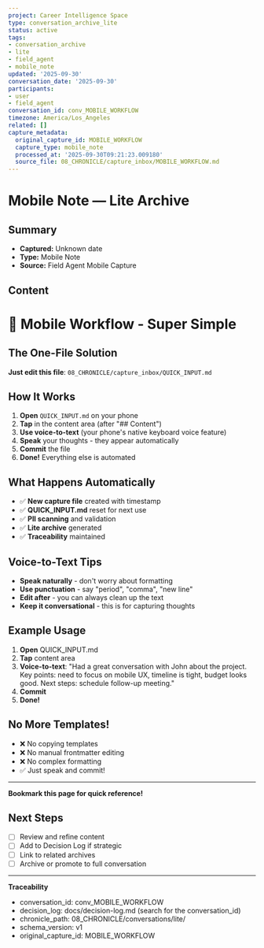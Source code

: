 ```yaml
---
project: Career Intelligence Space
type: conversation_archive_lite
status: active
tags:
- conversation_archive
- lite
- field_agent
- mobile_note
updated: '2025-09-30'
conversation_date: '2025-09-30'
participants:
- user
- field_agent
conversation_id: conv_MOBILE_WORKFLOW
timezone: America/Los_Angeles
related: []
capture_metadata:
  original_capture_id: MOBILE_WORKFLOW
  capture_type: mobile_note
  processed_at: '2025-09-30T09:21:23.009180'
  source_file: 08_CHRONICLE/capture_inbox/MOBILE_WORKFLOW.md
---
```


# Mobile Note — Lite Archive

## Summary
- **Captured:** Unknown date
- **Type:** Mobile Note
- **Source:** Field Agent Mobile Capture

## Content
# 📱 Mobile Workflow - Super Simple

## The One-File Solution

**Just edit this file**: `08_CHRONICLE/capture_inbox/QUICK_INPUT.md`

## How It Works

1. **Open** `QUICK_INPUT.md` on your phone
2. **Tap** in the content area (after "## Content")
3. **Use voice-to-text** (your phone's native keyboard voice feature)
4. **Speak** your thoughts - they appear automatically
5. **Commit** the file
6. **Done!** Everything else is automated

## What Happens Automatically

- ✅ **New capture file** created with timestamp
- ✅ **QUICK_INPUT.md** reset for next use
- ✅ **PII scanning** and validation
- ✅ **Lite archive** generated
- ✅ **Traceability** maintained

## Voice-to-Text Tips

- **Speak naturally** - don't worry about formatting
- **Use punctuation** - say "period", "comma", "new line"
- **Edit after** - you can always clean up the text
- **Keep it conversational** - this is for capturing thoughts

## Example Usage

1. **Open** QUICK_INPUT.md
2. **Tap** content area
3. **Voice-to-text**: "Had a great conversation with John about the project. Key points: need to focus on mobile UX, timeline is tight, budget looks good. Next steps: schedule follow-up meeting."
4. **Commit**
5. **Done!**

## No More Templates!

- ❌ No copying templates
- ❌ No manual frontmatter editing  
- ❌ No complex formatting
- ✅ Just speak and commit!

---

**Bookmark this page for quick reference!**


## Next Steps
- [ ] Review and refine content
- [ ] Add to Decision Log if strategic
- [ ] Link to related archives
- [ ] Archive or promote to full conversation

---

**Traceability**
- conversation_id: conv_MOBILE_WORKFLOW
- decision_log: docs/decision-log.md (search for the conversation_id)
- chronicle_path: 08_CHRONICLE/conversations/lite/
- schema_version: v1
- original_capture_id: MOBILE_WORKFLOW
